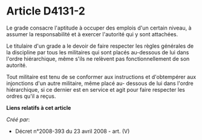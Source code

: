 # Article D4131-2

Le grade consacre l'aptitude à occuper des emplois d'un certain niveau, à assumer la responsabilité et à exercer l'autorité
qui y sont attachées.

Le titulaire d'un grade a le devoir de faire respecter les règles générales de la discipline par tous les militaires qui sont
placés au-dessous de lui dans l'ordre hiérarchique, même s'ils ne relèvent pas fonctionnellement de son autorité.

Tout militaire est tenu de se conformer aux instructions et d'obtempérer aux injonctions d'un autre militaire, même placé au-
dessous de lui dans l'ordre hiérarchique, si ce dernier est en service et agit pour faire respecter les ordres qu'il a reçus.

**Liens relatifs à cet article**

_Créé par_:

  - Décret n°2008-393 du 23 avril 2008 - art. (V)
